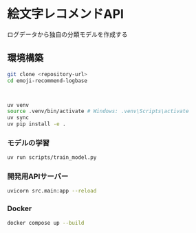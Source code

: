 # 絵文字レコメンドAPI

ログデータから独自の分類モデルを作成する

## 環境構築

``` bash
git clone <repository-url>
cd emoji-recommend-logbase



uv venv
source .venv/bin/activate # Windows: .venv\Scripts\activate
uv sync
uv pip install -e .
```

### モデルの学習

``` bash
uv run scripts/train_model.py
```

### 開発用APIサーバー

``` bash
uvicorn src.main:app --reload
```

### Docker

``` bash
docker compose up --build
```
